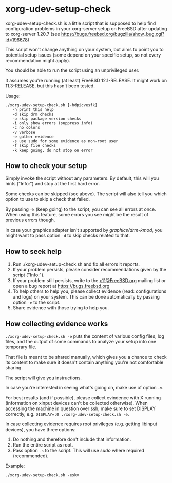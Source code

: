 # xorg-udev-setup-check

xorg-udev-setup-check.sh is a little script that is supposed to help find
configuration problems in your xorg-server setup on FreeBSD after updating
to xorg-server 1.20.7
(see https://bugs.freebsd.org/bugzilla/show_bug.cgi?id=196678)

This script won't change anything on your system, but aims to point you to
potential setup issues (some depend on your specific setup, so not every
recommendation might apply).

You should be able to run the script using an unprivileged user.

It assumes you're running (at least) FreeBSD 12.1-RELEASE. It might work on
11.3-RELEASE, but this hasn't been tested.

Usage:

    ./xorg-udev-setup-check.sh [-hdpicvesfk]
       -h print this help
       -d skip drm checks
       -p skip package version checks
       -i only show errors (suppress info)
       -c no colors
       -v verbose
       -e gather evidence
       -s use sudo for some evidence as non-root user
       -f skip file checks
       -k keep going, do not stop on error

## How to check your setup

Simply invoke the script without any parameters. By default, this will you
hints ("Info:") and stop at the first hard error.

Some checks can be skipped (see above). The script will also tell you which
option to use to skip a check that failed.

By passing `-k` (keep going) to the script, you can see all errors at once.
When using this feature, some errors you see might be the result of previous
errors though.

In case your graphics adapter isn't supported by *graphics/drm-kmod*, you
might want to pass option `-d` to skip checks related to that.

## How to seek help

1. Run ./xorg-udev-setup-check.sh and fix all errors it reports.
2. If your problem persists, please consider recommendations given
   by the script ("Info:").
3. If your problem still persists, write to the x11@FreeBSD.org mailing
   list or open a bug report at https://bugs.freebsd.org
4. To help others to help you, please collect evidence
   (read: configurations and logs) on your system. This can
   be done automatically by passing option `-e` to
   the script.
5. Share evidence with those trying to help you.

## How collecting evidence works

`./xorg-udev-setup-check.sh -e` puts the content of various config files,
log files, and the output of some commands to analyze your setup into one
temporary file.

That file is meant to be shared manually, which gives you a chance to check
its content to make sure it doesn't contain anything you're not comfortable
sharing.

The script will give you instructions.

In case you're interested in seeing what's going on, make use of option
`-v`.

For best results (and if possible), please collect evindence
with X running (information on xinput devices can't be collected
otherwise). When accessing the machine in question over ssh,
make sure to set DISPLAY correctly, e.g.
`DISPLAY=:0 ./xorg-udev-setup-check.sh -e`.

In case collecting evidence requires root privileges (e.g. getting
libinput devices), you have three options:

1. Do nothing and therefore don't include that information.
2. Run the entire script as root.
3. Pass option `-s` to the script. This will use *sudo*
   where required (recommended).

Example:

    ./xorg-udev-setup-check.sh -eskv
